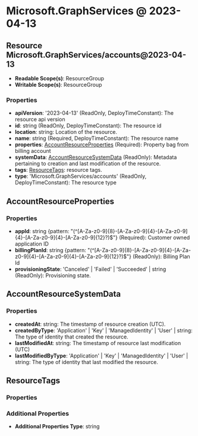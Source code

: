 # Microsoft.GraphServices @ 2023-04-13

## Resource Microsoft.GraphServices/accounts@2023-04-13
* **Readable Scope(s)**: ResourceGroup
* **Writable Scope(s)**: ResourceGroup
### Properties
* **apiVersion**: '2023-04-13' (ReadOnly, DeployTimeConstant): The resource api version
* **id**: string (ReadOnly, DeployTimeConstant): The resource id
* **location**: string: Location of the resource.
* **name**: string (Required, DeployTimeConstant): The resource name
* **properties**: [AccountResourceProperties](#accountresourceproperties) (Required): Property bag from billing account
* **systemData**: [AccountResourceSystemData](#accountresourcesystemdata) (ReadOnly): Metadata pertaining to creation and last modification of the resource.
* **tags**: [ResourceTags](#resourcetags): resource tags.
* **type**: 'Microsoft.GraphServices/accounts' (ReadOnly, DeployTimeConstant): The resource type

## AccountResourceProperties
### Properties
* **appId**: string {pattern: "(^[A-Za-z0-9]{8}-[A-Za-z0-9]{4}-[A-Za-z0-9]{4}-[A-Za-z0-9]{4}-[A-Za-z0-9]{12}?)$"} (Required): Customer owned application ID
* **billingPlanId**: string {pattern: "(^[A-Za-z0-9]{8}-[A-Za-z0-9]{4}-[A-Za-z0-9]{4}-[A-Za-z0-9]{4}-[A-Za-z0-9]{12}?)$"} (ReadOnly): Billing Plan Id
* **provisioningState**: 'Canceled' | 'Failed' | 'Succeeded' | string (ReadOnly): Provisioning state.

## AccountResourceSystemData
### Properties
* **createdAt**: string: The timestamp of resource creation (UTC).
* **createdByType**: 'Application' | 'Key' | 'ManagedIdentity' | 'User' | string: The type of identity that created the resource.
* **lastModifiedAt**: string: The timestamp of resource last modification (UTC)
* **lastModifiedByType**: 'Application' | 'Key' | 'ManagedIdentity' | 'User' | string: The type of identity that last modified the resource.

## ResourceTags
### Properties
### Additional Properties
* **Additional Properties Type**: string

